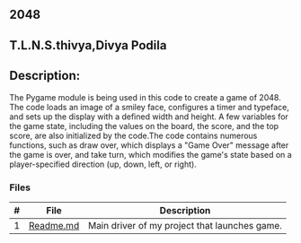 ## 2048
## T.L.N.S.thivya,Divya Podila
## Description:

The Pygame module is being used in this code to create a game of 2048. The code loads an image of a smiley face, configures a timer and typeface, and sets up the 
display with a defined width and height. A few variables for the game state, including the values on the board, the score, and the top score, are also initialized by
the code.The code contains numerous functions, such as draw over, which displays a "Game Over" message after the game is over, and take turn, which modifies the game's
state based on a player-specified direction (up, down, left, or right). 

### Files

|   #   | File            | Description                                        |
| :---: | --------------- | -------------------------------------------------- |
|   1   | [Readme.md](/Assignments/02-P01)                                     | Main driver of my project that launches game.      |
